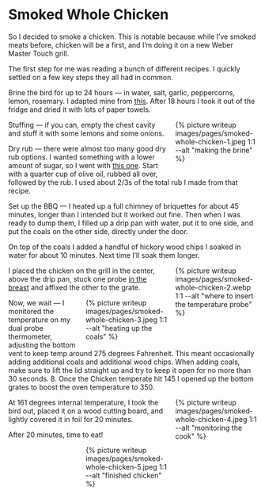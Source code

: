 # Smoked Whole Chicken
So I decided to smoke a chicken. This is notable because while I’ve smoked meats before, chicken will be a first, and  I’m doing it on a new Weber Master Touch grill.

The first step for me was reading a bunch of different recipes. I quickly settled on a few key steps they all had in common.

Brine the bird for up to 24 hours — in water, salt, garlic, peppercorns, lemon, rosemary. I adapted mine from [this](https://www.theblackpeppercorn.com/how-to-brine-chicken/). After 18 hours I took it out of the fridge and dried it with lots of paper towels.

<div style="float: right; margin: 0px 0px 15px 15px; width: 33%;" markdown="0">{% picture writeup images/pages/smoked-whole-chicken-1.jpeg 1:1 --alt "making the brine" %}</div>

Stuffing — if you can, empty the chest cavity and stuff it with some lemons and some onions.

Dry rub — there were almost too many good dry rub options. I wanted something with a lower amount of sugar, so I went with [this one](https://blackberrybabe.com/2020/03/19/perfect-smoked-chicken-rub/). Start with a quarter cup of olive oil, rubbed all over, followed by the rub. I used about 2/3s of the total rub I made from that recipe.

Set up the BBQ — I heated up a full chimney of briquettes for about 45 minutes, longer than I intended but it worked out fine. Then when I was ready to dump them, I filled up a drip pan with water, put it to one side, and put the coals on the other side, directly under the door.  

On top of the coals I added a handful of hickory wood chips I soaked in water  for about 10 minutes. Next time I’ll soak them longer.

<div style="float: right; margin: 0px 0px 15px 15px; width: 33%;" markdown="0">{% picture writeup images/pages/smoked-whole-chicken-2.webp 1:1 --alt "where to insert the temperature probe" %}</div>

I placed the chicken on the grill in the center, above the drip pan, stuck one probe [in the breast](https://www.weber.com/NZ/en/grill-skills/mastering-poultry/chicken/how-to-probe-a-whole-chicken/weber-1720834.html) and affixed the other to the grate.
<br>
<div style="float: right; margin: 0px 0px 15px 15px; width: 33%;" markdown="0">{% picture writeup images/pages/smoked-whole-chicken-3.jpeg 1:1 --alt "heating up the coals" %}</div>

Now, we wait — I monitored the temperature on my dual probe thermometer, adjusting the bottom vent to keep temp around 275 degrees Fahrenheit. This meant occasionally adding additional coals and additional wood chips. When adding coals, make sure to lift the lid straight up and try to keep it open for no more than 30 seconds.
8. Once the Chicken temperate hit 145 I opened up the bottom grates to boost the oven temperature to 350.
<br>
<div style="float: right; margin: 0px 0px 15px 15px; width: 33%;" markdown="0">{% picture writeup images/pages/smoked-whole-chicken-4.jpeg 1:1 --alt "monitoring the cook" %}</div>

At 161 degrees internal temperature, I took the bird out, placed it on a wood cutting board, and lightly covered it in foil for 20 minutes.

After 20 minutes, time to eat!
<br>
<div style="float: right; margin: 0px 0px 15px 15px; width: 33%;" markdown="0">{% picture writeup images/pages/smoked-whole-chicken-5.jpeg 1:1 --alt "finished chicken" %}</div>
